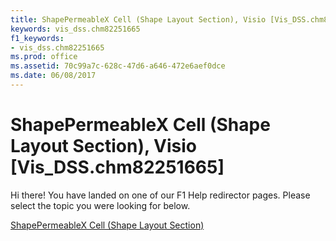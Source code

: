 ```yaml
---
title: ShapePermeableX Cell (Shape Layout Section), Visio [Vis_DSS.chm82251665]
keywords: vis_dss.chm82251665
f1_keywords:
- vis_dss.chm82251665
ms.prod: office
ms.assetid: 70c99a7c-628c-47d6-a646-472e6aef0dce
ms.date: 06/08/2017
---
```



# ShapePermeableX Cell (Shape Layout Section), Visio [Vis_DSS.chm82251665]

Hi there! You have landed on one of our F1 Help redirector pages. Please select the topic you were looking for below.

[ShapePermeableX Cell (Shape Layout Section)](http://msdn.microsoft.com/library/7e27b36c-4fd1-34e0-c168-f49eb5757b0e%28Office.15%29.aspx)

